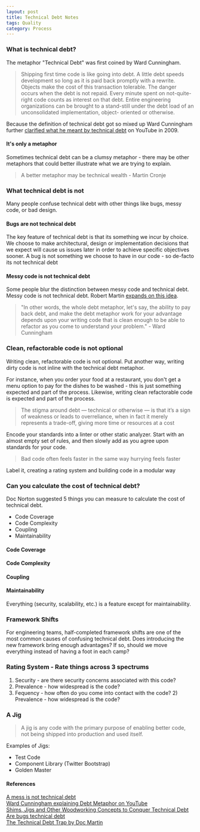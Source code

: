 ```yaml
---
layout: post
title: Technical Debt Notes
tags: Quality
category: Process
---
```

### What is technical debt?

The metaphor "Technical Debt" was first coined by Ward Cunningham.

> Shipping first time code is like going into debt. A little debt speeds development so long as it is paid back promptly with a rewrite. Objects make the cost of this transaction tolerable. The danger occurs when the debt is not repaid. Every minute spent on not-quite-right code counts as interest on that debt. Entire engineering organizations can be brought to a stand-still under the debt load of an unconsolidated implementation, object- oriented or otherwise.  

Because the definition of technical debt got so mixed up Ward Cunningham further [clarified what he meant by technical debt](https://www.youtube.com/watch?v=pqeJFYwnkjE) on YouTube in 2009.

#### It's only a metaphor

Sometimes technical debt can be a clumsy metaphor - there may be other metaphors that could better illustrate what we are trying to explain.

> A better metaphor may be technical wealth - Martin Cronje

### What technical debt is not

Many people confuse technical debt with other things like bugs, messy code, or bad design. 

#### Bugs are not technical debt

The key feature of technical debt is that its something we incur by choice. We choose to make architectural, design or implementation decisions that we expect will cause us issues later in order to achieve specific objectives sooner. A bug is not something we choose to have in our code - so de-facto its not technical debt

#### Messy code is not technical debt

Some people blur the distinction between messy code and technical debt. Messy code is not technical debt. Robert Martin [expands on this idea](https://sites.google.com/site/unclebobconsultingllc/a-mess-is-not-a-technical-debt).

> "In other words, the whole debt metaphor, let's say, the ability to pay back debt, and make the debt metaphor work for your advantage depends upon your writing code that is clean enough to be able to refactor as you come to understand your problem." - Ward Cunningham

### Clean, refactorable code is not optional

Writing clean, refactorable code is not optional. Put another way, writing dirty code is not inline with the technical debt metaphor.  

For instance, when you order your food at a restaurant, you don't get a menu option to pay for the dishes to be washed - this is just something expected and part of the process. Likewise, writing clean refactorable code is expected and part of the process.

> The stigma around debt — technical or otherwise — is that it’s a sign of weakness or leads to overreliance, when in fact it merely represents a trade-off, giving more time or resources at a cost  

Encode your standards into a linter or other static analyzer. Start with an almost empty set of rules, and then slowly add as you agree upon standards for your code.  

> Bad code often feels faster in the same way hurrying feels faster  

Label it, creating a rating system and building code in a modular way

### Can you calculate the cost of technical debt?

Doc Norton suggested 5 things you can measure to calculate the cost of technical debt.

- Code Coverage
- Code Complexity
- Coupling
- Maintainability

#### Code Coverage

#### Code Complexity

#### Coupling

#### Maintainability

Everything (security, scalability, etc.) is a feature except for maintainability.

### Framework Shifts

For engineering teams, half-completed framework shifts are one of the most common causes of confusing technical debt. Does introducing the new framework bring enough advantages? If so, should we move everything instead of having a foot in each camp?   

### Rating System - Rate things across 3 spectrums  

1) Security - are there security concerns associated with this code?  
2) Prevalence - how widespread is the code?  
3) Fequency - how often do you come into contact with the code?  2) Prevalence - how widespread is the code?  

### A Jig

> A jig is any code with the primary purpose of enabling better code, not being shipped into production and used itself. 

Examples of Jigs:  
- Test Code  
- Component Library (Twitter Bootstrap)  
- Golden Master  


#### References ####

[A mess is not technical debt](https://sites.google.com/site/unclebobconsultingllc/a-mess-is-not-a-technical-debt)  
[Ward Cunningham explaining Debt Metaphor on YouTube](https://www.youtube.com/watch?v=pqeJFYwnkjE)  
[Shims, Jigs and Other Woodworking Concepts to Conquer Technical Debt](http://firstround.com/review/shims-jigs-and-other-woodworking-concepts-to-conquer-technical-debt/)  
[Are bugs technical debt](http://programmers.stackexchange.com/questions/207060/are-bugs-part-of-technical-debt)  
[The Technical Debt Trap by Doc Martin](http://blog.markpearl.co.za/The-Technical-Debt-Trap)  
